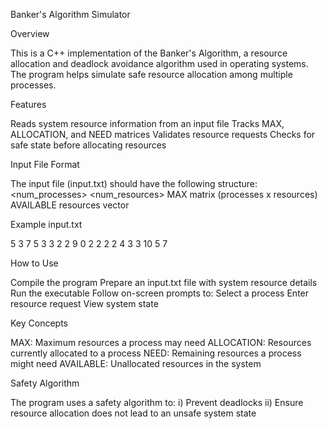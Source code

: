 Banker's Algorithm Simulator

Overview

This is a C++ implementation of the Banker's Algorithm, a resource allocation and deadlock avoidance algorithm used in operating systems. 
The program helps simulate safe resource allocation among multiple processes.

Features

Reads system resource information from an input file
Tracks MAX, ALLOCATION, and NEED matrices
Validates resource requests
Checks for safe state before allocating resources

Input File Format

The input file (input.txt) should have the following structure:
<num_processes> <num_resources>
MAX matrix (processes x resources)
AVAILABLE resources vector

Example input.txt

5 3
7 5 3
3 2 2
9 0 2
2 2 2
4 3 3
10 5 7

How to Use

Compile the program
Prepare an input.txt file with system resource details
Run the executable
Follow on-screen prompts to:
Select a process
Enter resource request
View system state

Key Concepts

MAX: Maximum resources a process may need
ALLOCATION: Resources currently allocated to a process
NEED: Remaining resources a process might need
AVAILABLE: Unallocated resources in the system

Safety Algorithm

The program uses a safety algorithm to:
i) Prevent deadlocks
ii) Ensure resource allocation does not lead to an unsafe system state
